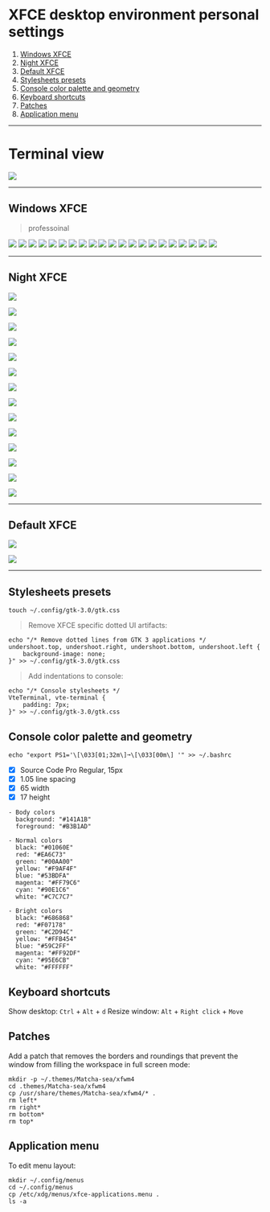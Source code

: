 # XFCE desktop environment personal settings

1. [Windows XFCE](#windows-xfce)
2. [Night XFCE](#night-xfce)
3. [Default XFCE](#default-xfce)
4. [Stylesheets presets](#stylesheets-presets)
5. [Console color palette and geometry](#console-color-palette-and-geometry)
6. [Keyboard shortcuts](#keyboard-shortcuts)
7. [Patches](#patches)
8. [Application menu](#application-menu)

---

# Terminal view

![](show/console.png)

---

## Windows XFCE
> professoinal

![](minimal/windows/desktop.png)
![](minimal/windows/explorer.png)
![](minimal/windows/menu.png)
![](minimal/windows/menu-find.png)
![](minimal/windows/menu-exit.png)
![](minimal/windows/notification.png)
![](minimal/windows/program.png)
![](minimal/windows/program-switcher.png)
![](minimal/windows/program-settings.png)
![](minimal/windows/program-office-mousepad.png)
![](minimal/windows/program-office-onlyoffice.png)
![](minimal/windows/program-office-onlyoffice-doc.png)
![](minimal/windows/program-freecad.png)
![](minimal/windows/program-freecad-app.png)
![](minimal/windows/program-kicad-connector.png)
![](minimal/windows/program-kicad-oscillator.png)
![](minimal/windows/program-vlc.png)
![](minimal/windows/terminal.png)
![](minimal/windows/terminal-htop.png)
![](minimal/windows/terminal-screenfetch.png)
![](minimal/windows/xfce.png)

---

## Night XFCE

![](show/night/desktop.png)

![](show/night/explorer.png)

![](show/night/menu.png)

![](show/night/menu-dirs.png)

![](show/night/menu-exit.png)

![](show/night/menu-find.png)

![](show/night/notification.png)

![](show/night/program.png)

![](show/night/program-freecad.png)

![](show/night/program-freecad-app.png)

![](show/night/terminal.png)

![](show/night/terminal-htop.png)

![](show/night/terminal-screenfetch.png)

![](show/night/xfce.png)

---

## Default XFCE

![](show/default/desktop.png)

![](show/default/workspace.png)

---

## Stylesheets presets

```
touch ~/.config/gtk-3.0/gtk.css
```

> Remove XFCE specific dotted UI artifacts:

```
echo "/* Remove dotted lines from GTK 3 applications */
undershoot.top, undershoot.right, undershoot.bottom, undershoot.left {
	background-image: none;
}" >> ~/.config/gtk-3.0/gtk.css
```

> Add indentations to console:
```
echo "/* Console stylesheets */
VteTerminal, vte-terminal {
	padding: 7px;
}" >> ~/.config/gtk-3.0/gtk.css
```

## Console color palette and geometry

```
echo "export PS1='\[\033[01;32m\]➞\[\033[00m\] '" >> ~/.bashrc
```

- [x] Source Code Pro Regular, 15px
- [x] 1.05 line spacing
- [x] 65 width
- [x] 17 height

```
- Body colors
  background: "#141A1B"
  foreground: "#B3B1AD"

- Normal colors
  black: "#01060E"
  red: "#EA6C73"
  green: "#00AA00"
  yellow: "#F9AF4F"
  blue: "#53BDFA"
  magenta: "#FF79C6"
  cyan: "#90E1C6"
  white: "#C7C7C7"

- Bright colors
  black: "#686868"
  red: "#F07178"
  green: "#C2D94C"
  yellow: "#FFB454"
  blue: "#59C2FF"
  magenta: "#FF92DF"
  cyan: "#95E6CB"
  white: "#FFFFFF"
```

## Keyboard shortcuts

Show desktop: `Ctrl` + `Alt` + `d`
Resize window: `Alt` + `Right click` + `Move`


## Patches

Add a patch that removes the borders and roundings that prevent the window from filling the workspace in full screen mode:

```
mkdir -p ~/.themes/Matcha-sea/xfwm4
cd .themes/Matcha-sea/xfwm4
cp /usr/share/themes/Matcha-sea/xfwm4/* .
rm left*
rm right*
rm bottom*
rm top*
```

## Application menu

To edit menu layout:

```
mkdir ~/.config/menus
cd ~/.config/menus
cp /etc/xdg/menus/xfce-applications.menu .
ls -a
```